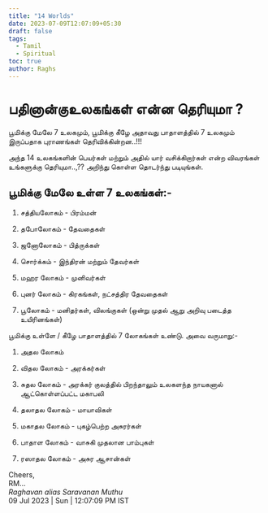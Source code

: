 ```yaml
---
title: "14 Worlds"
date: 2023-07-09T12:07:09+05:30
draft: false
tags:
  - Tamil
  - Spiritual
toc: true
author: Raghs
---
```


# பதினான்குஉலகங்கள் என்ன தெரியுமா ?

பூமிக்கு மேலே 7 உலகமும், பூமிக்கு கீழே அதாவது பாதாளத்தில் 7 உலகமும் இருப்பதாக புராணங்கள் தெரிவிக்கின்றன..!!!

அந்த 14 உலகங்களின் பெயர்கள் மற்றும் அதில் யார் வசிக்கிறார்கள் என்ற விவரங்கள் உங்களுக்கு தெரியுமா..,??
அறிந்து கொள்ள தொடர்ந்து படியுங்கள்.

<!--more-->

பூமிக்கு மேலே உள்ள 7 உலகங்கள்:-
------------------------

1) சத்தியலோகம் - பிரம்மன்

2) தபோலோகம் - தேவதைகள்

3) ஜனோலோகம் - பித்ருக்கள்

4) சொர்க்கம் - இந்திரன் மற்றும் தேவர்கள்

5) மஹர லோகம் - முனிவர்கள்

6) புனர் லோகம் - கிரகங்கள், நட்சத்திர தேவதைகள்

7) பூலோகம் - மனிதர்கள், விலங்குகள் (ஒன்று முதல் ஆறு அறிவு படைத்த உயிரினங்கள்)

பூமிக்கு உள்ளே / கீழே பாதாளத்தில் 7 லோகங்கள் உண்டு. அவை வருமாறு:-

1) அதல லோகம்

2) விதல லோகம் - அரக்கர்கள்

3) சுதல லோகம் - அரக்கர் குலத்தில் பிறந்தாலும் உலகளந்த நாயகனால்    ஆட்கொள்ளப்பட்ட மகாபலி

4) தலாதல லோகம் - மாயாவிகள்

5) மகாதல லோகம் - புகழ்பெற்ற அசுரர்கள்

6) பாதாள லோகம் - வாசுகி முதலான பாம்புகள்

7) ரஸாதல லோகம் - அசுர ஆசான்கள்


Cheers,\
RM...\
_Raghavan alias Saravanan Muthu_\
09 Jul 2023 | Sun | 12:07:09 PM IST
